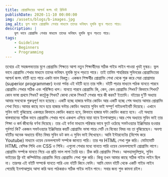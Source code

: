 ```yaml
---
title: প্রোগ্রামিংয়ের আশ্চর্য জগৎ বই রিভিউ
publishDate: 2020-11-10 00:00:00
img: /assets/blogs/b-images.jpg
img_alt: ভুল ভাবে প্রোগ্রামিং শেখার মাধ্যমে তাদের ভবিষ্যৎ হুমকি মুখে পড়তে পারে।
description: |
    ভুল ভাবে প্রোগ্রামিং শেখার মাধ্যমে তাদের ভবিষ্যৎ হুমকি মুখে পড়তে পারে।
tags:
    - Guideline
    - Beginners
    - Programming
---
```


তথ্যের এই সহজলভ্যতার যুগে প্রোগ্রামিং শিক্ষতে আশা নতুন শিক্ষার্থীদের সঠিক গাইড লাইন পাওয়া খুবই দুস্কর। ভুল ভাবে প্রোগ্রামিং শেখার মাধ্যমে তাদের ভবিষ্যৎ হুমকি মুখে পড়তে পারে। তাই তামিম শাহরিয়ার সুবিনরের প্রোগ্রামিংয়ের আশ্চর্য জগৎ বইটি হতে পারে একটা ভাল বিকল্প। একজন শিক্ষর্থীর প্রোগ্রামিং শেখা থেকে শুরু করে সেরা প্রোগ্রামার (superior programmer) হওয়া পর্যন্ত এই বইটি হতে তার সঙ্গি। বইটি পড়ার মাধ্যমে পাঠক যানতে পারবে প্রোগ্রামিং শেখার সঠিক এবং পরিক্ষিত ধাপ। যানতে পারবে প্রোগ্রামিং কি, কেন, কেন প্রোগ্রামিং শিখব? কিভাবে শিখব? কোন ভাষা প্রথমে শিখব? কতটুকু শিখব? কোথা থেকে শিখব? শেখার পরে কী করব? ইত্যাদি। বইয়ের দু’টি অধ্যায় আমার সবথেকে গুরুত্বপূর্ণ মনে হয়েছে। একটি হচ্ছে হাজার ঘন্টার কোডিং আর একটি হচ্ছে শেষ অধ্যায় আমার প্রোগ্রামিং শেখা নিয়ে‌।আমার কাছে মনে হয়ে হাজার ঘন্টার কোডিং অধ্যায়ে সুবিন ভাই সম্পূর্ণ গাইডলাইনটি দিয়েছে। এখানে সুবিন ভাই বুঝিয়েছে একবছর কিভাবে কোডিং করতে হবে, কিভাবে হাজার ঘন্টা কোডিং করতে হবে। এই অধ্যায় বাস্তবায়নের সঠিক ভাবে প্রোগ্রামিং শেখার পথে একধাপ এগিয়ে যায়া যাবে ইনশাআল্লাহ।আর শেষ অধ্যায়ে সুবিন ভাই তার শিক্ষা ও কর্ম জীবর্নের বর্ণনা দিয়েছে। তার এই বর্ণনা মাধ্যমে পরিস্কার ভাবে ফুটে ওঠেছে সফটওয়্যার ইঞ্জিনিয়ার হওয়ার পূর্বশর্ত কি? একজন সফটওয়্যার ইঞ্জিনিয়ার কয়টি প্রোগ্রামিং ভাষা পারে সেটি যে বিবেচ্য বিষয় নয় তা বুঝিয়েছেন। অবশ্য বইটির অনেক অধ্যায়ে র্বনিত বিষয় সুবিন ডট কম এ সুবিন ভাই লিখেছেন। আমি ইন্টারনেটের (বিশেষ করে Youtube) মাধ্যমে ওয়েব ডেভলপমেন্ট সর্ম্পকে জানতে পারি। তার পর HTML শেখা শুরু করি। মোটামোটি HTML বেসিক শিখি এবং CSS ও শিখি। এগুলো শেখার মধ্যে যানতে পারি ওয়েব ডেভলপমেন্টে প্রোগ্রামিং লাগে। প্রোগ্রামিং সর্ম্পকে যানতে গিয়ে এর প্রতি ভাল লাগা তৈরি হয়। ঠিক করি প্রোগ্রামিং শিখব। আলহামদুলিল্লাহ, সুবিন ভাইয়ের ফ্রি বই কম্পিউটার প্রোগ্রামিং দিয়ে প্রোগ্রামিং শেখা শুরু করি। কিন্তু তখন আমার কাছে সঠিক গাইড লাইন ছিল না। তারপর এই বইটি সম্পর্কে যানতে পারি এবং বইটি কিনে ফেলি। আমি যেমন বইটি থেকে একটি গাইড লাইন পেয়েছি ইনশাআল্লাহ আসা করি অন্য পাঠকরাও সঠিক গাইড লাইন পাবে। সবার জন্য শুভ কামনা রইল।
